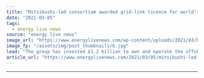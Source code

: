 ```yaml
---
title: "Mitsibushi-led consortium awarded grid-link licence for world’s largest wind farm"
date: "2021-03-05"
tags: 
  - energy live news
source: "energy live news"
image_url: "https://www.energylivenews.com/wp-content/uploads/2021/03/hornsea_1_substation_v2_151575704892118-e1614931050580.jpg"
image_fp: "/assets/img/post_thumbnails/6.jpg"
lead: "The group has invested £1.2 billion to own and operate the offshore transmission system connecting Hornsea 1 to the British mainland"
article_url: "https://www.energylivenews.com/2021/03/05/mitsibushi-led-consortium-awarded-grid-link-licence-for-worlds-largest-wind-farm/"
---
```


---
